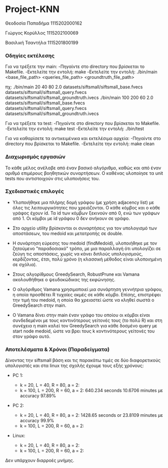 # Project-KNN

Θεοδοσία Παπαδήμα 1115202000162

Γιώργος Κορύλλος 1115202100069

Βασιλική Τσαντήλα 1115201800199

### Οδηγίες εκτέλεσης
Για να τρέξετε την main:
    -Πηγαίντε στο directory που βρίσκεται το Makefile.
    -Εκτελείτε την εντολή: make
    -Εκτελείτε την εντολή: ./bin/main <k> <L> <R> <a> <base_file_path> <queries_file_path> <groundtruth_file_path>

πχ: ./bin/main 20 40 80 2.0 datasets/siftsmall/siftsmall_base.fvecs datasets/siftsmall/siftsmall_query.fvecs datasets/siftsmall/siftsmall_groundtruth.ivecs
    ./bin/main 100 200 60 2.0 datasets/siftsmall/siftsmall_base.fvecs datasets/siftsmall/siftsmall_query.fvecs datasets/siftsmall/siftsmall_groundtruth.ivecs

Για να τρέξετε τα test:
    -Πηγαίντε στο directory που βρίσκεται το Makefile.
    -Εκτελείτε την εντολή: make test
    -Εκτελείτε την εντολή: ./bin/test

Για να καθαρίσετε τα αντικειμένικα και εκτελέσιμα αρχεία:
    -Πηγαίντε στο directory που βρίσκεται το Makefile.
    -Εκτελείτε την εντολή: make clean

### Διαχωρισμός εργασιών

Το κάθε μέλος ανέλαβε από έναν βασικό αλγόριθμο, καθώς και από έναν αριθμό επιμέρους βοηθητικών συναρτήσεων. Ο καθένας υλοποίησε τα unit tests που αντιστοιχούν στις υλοποιήσεις του.

### Σχεδιαστικές επιλογές

- Υλοποιήθηκε μια πλήρης δομή γράφου (με χρήση adjacency list) με όλες τις λειτουργικότητες που χρειάζονται. Ο κάθε κόμβος και ο κάθε γράφος έχουν id. Τα id των κόμβων ξεκινούν από 0, ενώ των γράφων από 1. Οι κόμβοι με id γράφου 0 δεν ανήκουν σε γράφο.

- Στο αρχείο utility βρίσκονται οι συναρτήσεις για τον υπολογισμό των αποστάσεων, του medoid και μετατροπής σε double.

- Η συνάρτηση εύρεσης του medoid (findMedoid), υλοποιήθηκε με τον ζητούμενο "παραδοσιακό" τρόπο, με μια παραλλαγή ότι υπολογίζει σε ζεύγη τις αποστάσεις, χωρίς να κάνει διπλούς υπολογισμούς, κερδίζοντας, έτσι, πολύ χρόνο (η κλασσική μέθοδος είναι υλοποιημένη σε σχόλια).

- Στους αλγορίθμους GreedySearch, RobustPrune και Vamana ακολουθήθηκε ο ψευδοκώδικας της εκφώνησης.

- Ο αλγόριθμος Vamana χρησιμοποιεί μια συνάρτηση γεννήτρια γράφου, η οποία προσθέτει R τυχαίες ακμές σε κάθε κόμβο. Επίσης, επιστρέφει την τιμή του medoid, η οποία θα χρειαστεί ώστε να κληθεί σωστά ο GreedySearch στην main.

- O Vamana δίνει στην main έναν γράφο του οποίου οι κόμβοι είναι συνδεδεμένοι με τους κοντινότερους γείτονές τους (το πολύ R) και στη συνέχεια η main καλεί τον GreedySearch για κάθε δοσμένο query με start node medoid, ώστε να βρει τους k κοντινότερους γείτονές του στον γράφο αυτό.

### Αποτελέσματα & Χρόνοι (Παραδείγματα)

Δίνοντας την siftsmall βάση και τις παρακάτω τιμές σε δύο διαφορετικούς υπολογιστές και στα linux της σχολής έχουμε τους εξής χρόνους:

* PC 1:
  * k = 20, L = 40, R = 80, a = 2: 
  * k = 100, L = 200, R = 60, a = 2: 640.234 seconds  10.6706 minutes με accuracy 97.89%

* PC 2:
  * k = 20, L = 40, R = 80, a = 2: 1428.65 seconds or 23.8109 minutes με accuracy 99.9%
  * k = 100, L = 200, R = 60, a = 2:
 
* Linux:
  * k = 20, L = 40, R = 80, a = 2:
  * k = 100, L = 200, R = 60, a = 2:

Δεν υπάρχουν διαρροές μνήμης.